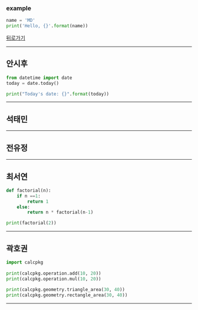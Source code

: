 ### example

```python
name = 'MD'
print('Hello, {}'.format(name))
```

[뒤로가기](./README.md)

* * *
## 안시후
```python
from datetime import date
today = date.today()

print("Today's date: {}".format(today))
```
_ _ _
## 석태민
  
_ _ _
## 전유정
  
_ _ _
## 최서연
```python
def factorial(n):
    if n ==1:
        return 1
    else:
        return n * factorial(n-1)

print(factorial(2))

```  
_ _ _
## 곽호권
```python
import calcpkg   
 
print(calcpkg.operation.add(10, 20))  
print(calcpkg.operation.mul(10, 20))
 
print(calcpkg.geometry.triangle_area(30, 40))   
print(calcpkg.geometry.rectangle_area(30, 40))
```
_ _ _

